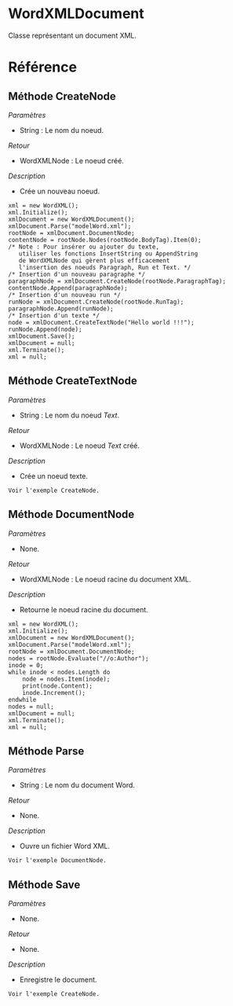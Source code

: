 # WordXMLDocument
 Classe représentant un document XML.

# Référence
## Méthode CreateNode
*Paramètres*
* String : Le nom du noeud.

*Retour*
* WordXMLNode : Le noeud créé.

*Description*
*  Crée un nouveau noeud.
```
xml = new WordXML();
xml.Initialize();
xmlDocument = new WordXMLDocument();
xmlDocument.Parse("modelWord.xml");
rootNode = xmlDocument.DocumentNode;
contentNode = rootNode.Nodes(rootNode.BodyTag).Item(0);
/* Note : Pour insérer ou ajouter du texte, 
   utiliser les fonctions InsertString ou AppendString 
   de WordXMLNode qui gèrent plus efficacement 
   l'insertion des noeuds Paragraph, Run et Text. */
/* Insertion d'un nouveau paragraphe */
paragraphNode = xmlDocument.CreateNode(rootNode.ParagraphTag);
contentNode.Append(paragraphNode);
/* Insertion d'un nouveau run */
runNode = xmlDocument.CreateNode(rootNode.RunTag);
paragraphNode.Append(runNode);
/* Insertion d'un texte */
node = xmlDocument.CreateTextNode("Hello world !!!");
runNode.Append(node);
xmlDocument.Save();
xmlDocument = null;
xml.Terminate();
xml = null;
```

## Méthode CreateTextNode
*Paramètres*
* String : Le nom du noeud *Text*.

*Retour*
* WordXMLNode : Le noeud *Text* créé.

*Description*
*  Crée un noeud texte.
```
Voir l'exemple CreateNode.
```

## Méthode DocumentNode
*Paramètres*
* None.

*Retour*
* WordXMLNode : Le noeud racine du document XML.

*Description*
*  Retourne le noeud racine du document.
```
xml = new WordXML();
xml.Initialize();
xmlDocument = new WordXMLDocument();
xmlDocument.Parse("modelWord.xml");
rootNode = xmlDocument.DocumentNode;
nodes = rootNode.Evaluate("//o:Author");
inode = 0;
while inode < nodes.Length do
    node = nodes.Item(inode);
    print(node.Content);
    inode.Increment();
endwhile
nodes = null;
xmlDocument = null;
xml.Terminate();
xml = null;
```

## Méthode Parse
*Paramètres*
* String : Le nom du document Word.

*Retour*
* None.

*Description*
*  Ouvre un fichier Word XML.
```
Voir l'exemple DocumentNode.
```

## Méthode Save
*Paramètres*
* None.

*Retour*
* None.

*Description*
*  Enregistre le document.
```
Voir l'exemple CreateNode.
```
